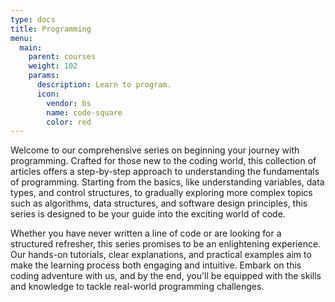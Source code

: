 ```yaml
---
type: docs
title: Programming
menu:
  main:
    parent: courses
    weight: 102
    params:
      description: Learn to program.
      icon:
        vendor: bs
        name: code-square
        color: red
---
```


Welcome to our comprehensive series on beginning your journey with programming. Crafted for those new to the coding world, this collection of articles offers a step-by-step approach to understanding the fundamentals of programming. Starting from the basics, like understanding variables, data types, and control structures, to gradually exploring more complex topics such as algorithms, data structures, and software design principles, this series is designed to be your guide into the exciting world of code.

Whether you have never written a line of code or are looking for a structured refresher, this series promises to be an enlightening experience. Our hands-on tutorials, clear explanations, and practical examples aim to make the learning process both engaging and intuitive. Embark on this coding adventure with us, and by the end, you'll be equipped with the skills and knowledge to tackle real-world programming challenges.
